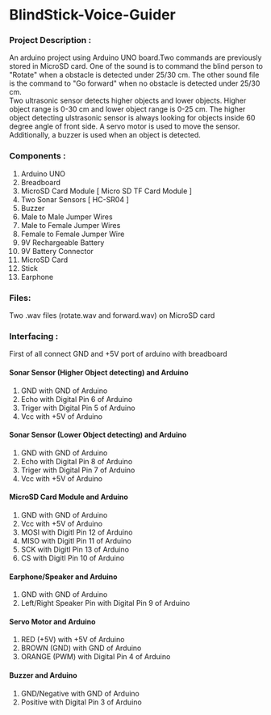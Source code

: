 # BlindStick-Voice-Guider

### Project Description :
An arduino project using Arduino UNO board.Two commands are previously stored in MicroSD card. One of the sound is to command the blind person to "Rotate" when a obstacle is detected under 25/30 cm. The other sound file is the command to "Go forward" when no obstacle is detected under 25/30 cm.       
Two ultrasonic sensor detects higher objects and lower objects. Higher object range is 0-30 cm and lower object range is 0-25 cm.  The higher object detecting ulstrasonic sensor is always looking for objects inside 60 degree angle of front side. A servo motor is used to move the sensor.        
Additionally, a buzzer is used when an object is detected.

### Components :
1. Arduino UNO
2. Breadboard
3. MicroSD Card Module [ Micro SD TF Card Module ]
4. Two Sonar Sensors [ HC-SR04 ]
5. Buzzer
6. Male to Male Jumper Wires
7. Male to Female Jumper Wires
8. Female to Female Jumper Wire
9. 9V Rechargeable Battery
10. 9V Battery Connector
11. MicroSD Card
12. Stick
13. Earphone

### Files:
Two .wav files (rotate.wav and forward.wav) on MicroSD card

### Interfacing :
First of all connect GND and +5V port of arduino with breadboard
#### Sonar Sensor (Higher Object detecting) and Arduino
1. GND with GND of Arduino
2. Echo with Digital Pin 6 of Arduino
3. Triger with Digital Pin 5 of Arduino
4. Vcc with +5V of Arduino
#### Sonar Sensor (Lower Object detecting) and Arduino
1. GND with GND of Arduino
2. Echo with Digital Pin 8 of Arduino
3. Triger with Digital Pin 7 of Arduino
4. Vcc with +5V of Arduino
#### MicroSD Card Module and Arduino
1. GND with GND of Arduino
2. Vcc with +5V of Arduino
3. MOSI with Digitl Pin 12 of Arduino
4. MISO with Digitl Pin 11 of Arduino
5. SCK with Digitl Pin 13 of Arduino
6. CS with Digitl Pin 10 of Arduino
#### Earphone/Speaker and Arduino
1. GND with GND of Arduino
2. Left/Right Speaker Pin with Digital Pin 9 of Arduino
#### Servo Motor and Arduino
1. RED (+5V) with +5V of Arduino
2. BROWN (GND) with GND of Arduino
3. ORANGE (PWM) with Digital Pin 4 of Arduino
#### Buzzer and Arduino
1. GND/Negative with GND of Arduino
2. Positive with Digital Pin 3 of Arduino
